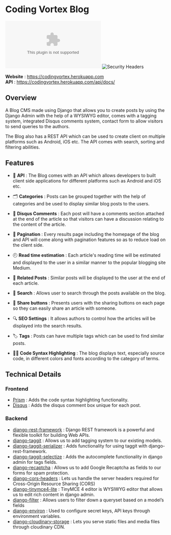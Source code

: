 # Coding Vortex Blog

![Website Status](https://img.shields.io/website/https/codingvortex.herokuapp.com?down_color=lightgrey&down_message=offline&style=flat-square&up_color=blue&up_message=online)
![Security Headers](https://img.shields.io/security-headers?style=flat-square&url=https%3A%2F%2Fcodingvortex.herokuapp.com)

**Website** : https://codingvortex.herokuapp.com  
**API** : https://codingvortex.herokuapp.com/api/docs/

## Overview
A Blog CMS made using Django that allows you to create posts by using the Django Admin with the help of a WYSIWYG editor, comes with a tagging system, integrated Disqus comments system, contact form to allow visitors to send queries to the authors. 

The Blog also has a REST API which can be used to create client on multiple platforms such as Android, iOS etc. The API comes with search, sorting and filtering abilities.

## Features

- 🤖 **API** : The Blog comes with an API which allows developers to built client side applications for different platforms such as Android and iOS etc.

- 🗂️ **Categories** : Posts can be grouped together with the help of categories and be used to display similar blog posts to the users.

- 💬 **Disqus Comments** : Each post will have a comments section attached at the end of the article so that visitors can have a discussion relating to the content of the article.

- 📄 **Pagination** : Every results page including the homepage of the blog and API will come along with pagination features so as to reduce load on the client side.

- 🕘 **Read time estimation** : Each article's reading time will be estimated and displayed to the user in a similar manner to the popular blogging site Medium.

- 📰 **Related Posts** : Similar posts will be displayed to the user at the end of each article.

- 🔎 **Search** : Allows user to search through the posts available on the blog.

- 🔗 **Share buttons** : Presents users with the sharing buttons on each page so they can easily share an article with someone. 

- 🔍 **SEO Settings** : It allows authors to control how the articles will be displayed into the search results. 

- 🏷️ **Tags** : Posts can have multiple tags which can be used to find similar posts. 

- 👨‍💻 **Code Syntax Highlighting** : The blog displays text, especially source code, in different colors and fonts according to the category of terms.

## Technical Details

### Frontend
- [Prism](https://prismjs.com/) :  Adds the code syntax highlighting functionality.
- [Disqus](https://disqus.com/) : Adds the disqus comment box unique for each post.

### Backend
- [django-rest-framework](https://www.django-rest-framework.org/) : Django REST framework is a powerful and flexible toolkit for building Web APIs.
- [django-taggit](https://github.com/jazzband/django-taggit) : Allows us to add tagging system to our existing models.
- [django-taggit-serializer](https://github.com/glemmaPaul/django-taggit-serializer) : Adds functionality for using taggit with django-rest-framework.
- [django-taggit-selectize](https://github.com/chhantyal/taggit-selectize) : Adds the autocomplete functionality in django admin for tags fields.
- [django-recaptcha](https://github.com/praekelt/django-recaptcha) : Allows us to add Google Recaptcha as fields to our forms for spam protection.
- [django-cors-headers](https://github.com/adamchainz/django-cors-headers) : Lets us handle the server headers required for Cross-Origin Resource Sharing (CORS)
- [django-tinymce4-lite](https://github.com/romanvm/django-tinymce4-lite) : TinyMCE 4 editor is WYSIWYG editor that allows us to edit rich content in django admin.
- [django-filter](https://django-filter.readthedocs.io/en/master/) : Allows users to filter down a queryset based on a model’s fields
- [django-environ](https://github.com/joke2k/django-environ) : Used to configure secret keys, API keys through environment variables.
- [django-cloudinary-storage](https://github.com/klis87/django-cloudinary-storage) : Lets you serve static files and media files through cloudinary CDN.